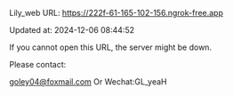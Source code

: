 Lily_web URL: https://222f-61-165-102-156.ngrok-free.app

Updated at: 2024-12-06 08:44:52

If you cannot open this URL, the server might be down.

Please contact: 

goley04@foxmail.com Or Wechat:GL_yeaH